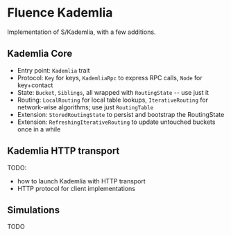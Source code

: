 # Fluence Kademlia

Implementation of S/Kademlia, with a few additions.

## Kademlia Core

- Entry point: `Kademlia` trait
- Protocol: `Key` for keys, `KademliaRpc` to express RPC calls, `Node` for key+contact
- State: `Bucket`, `Siblings`, all wrapped with `RoutingState` -- use just it
- Routing: `LocalRouting` for local table lookups, `IterativeRouting` for network-wise algorithms; use just `RoutingTable`
- Extension: `StoredRoutingState` to persist and bootstrap the RoutingState
- Extension: `RefreshingIterativeRouting` to update untouched buckets once in a while

## Kademlia HTTP transport

TODO: 
- how to launch Kademlia with HTTP transport
- HTTP protocol for client implementations

## Simulations

TODO
